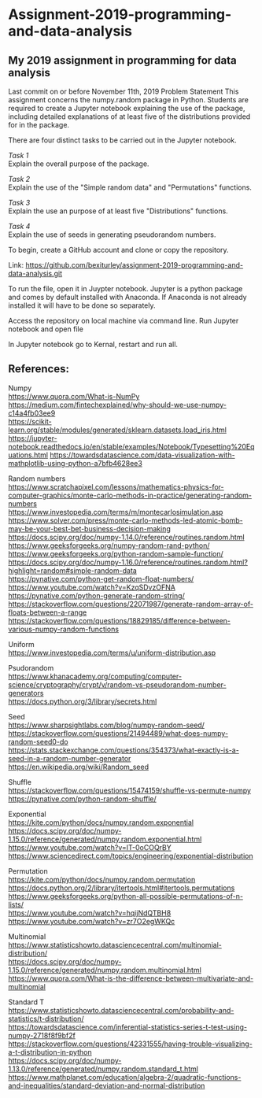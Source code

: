 # **Assignment-2019-programming-and-data-analysis**    
## My 2019 assignment in programming for data analysis

Last commit on or before November 11th, 2019
Problem Statement
This assignment concerns the numpy.random package in Python. Students are required to create a Jupyter notebook explaining the use of the package, including detailed explanations of at least five of the distributions provided for in the package.

There are four distinct tasks to be carried out in the Jupyter notebook.

*Task 1*  
Explain the overall purpose of the package.

*Task 2*  
Explain the use of the "Simple random data" and "Permutations" functions.

*Task 3*   
Explain the use an purpose of at least five "Distributions" functions.

*Task 4*   
Explain the use of seeds in generating pseudorandom numbers.    



To begin, create a GitHub account and clone or copy the repository.

Link: https://github.com/bexiturley/assignment-2019-programming-and-data-analysis.git

To run the file, open it in Juypter notebook. Jupyter is a python package and comes by default installed with Anaconda. If Anaconda is not already installed it will have to be done so separately. 

Access the repository on local machine via command line.  Run Jupyter notebook and open file 

In Jupyter notebook go to Kernal, restart and run all. 

## References: 

Numpy    
https://www.quora.com/What-is-NumPy    
https://medium.com/fintechexplained/why-should-we-use-numpy-c14a4fb03ee9    
https://scikit-learn.org/stable/modules/generated/sklearn.datasets.load_iris.html    
https://jupyter-notebook.readthedocs.io/en/stable/examples/Notebook/Typesetting%20Equations.html 
https://towardsdatascience.com/data-visualization-with-mathplotlib-using-python-a7bfb4628ee3       


Random numbers    
https://www.scratchapixel.com/lessons/mathematics-physics-for-computer-graphics/monte-carlo-methods-in-practice/generating-random-numbers    
https://www.investopedia.com/terms/m/montecarlosimulation.asp    
https://www.solver.com/press/monte-carlo-methods-led-atomic-bomb-may-be-your-best-bet-business-decision-making    
https://docs.scipy.org/doc/numpy-1.14.0/reference/routines.random.html    
https://www.geeksforgeeks.org/numpy-random-rand-python/    
https://www.geeksforgeeks.org/python-random-sample-function/    
https://docs.scipy.org/doc/numpy-1.16.0/reference/routines.random.html?highlight=random#simple-random-data    
https://pynative.com/python-get-random-float-numbers/    
https://www.youtube.com/watch?v=KzqSDvzOFNA    
https://pynative.com/python-generate-random-string/    
https://stackoverflow.com/questions/22071987/generate-random-array-of-floats-between-a-range    
https://stackoverflow.com/questions/18829185/difference-between-various-numpy-random-functions    
     

Uniform     
https://www.investopedia.com/terms/u/uniform-distribution.asp     


Psudorandom    
https://www.khanacademy.org/computing/computer-science/cryptography/crypt/v/random-vs-pseudorandom-number-generators    
https://docs.python.org/3/library/secrets.html     


Seed    
https://www.sharpsightlabs.com/blog/numpy-random-seed/     
https://stackoverflow.com/questions/21494489/what-does-numpy-random-seed0-do     
https://stats.stackexchange.com/questions/354373/what-exactly-is-a-seed-in-a-random-number-generator     
https://en.wikipedia.org/wiki/Random_seed      


Shuffle     
https://stackoverflow.com/questions/15474159/shuffle-vs-permute-numpy    
https://pynative.com/python-random-shuffle/     


Exponential     
https://kite.com/python/docs/numpy.random.exponential     
https://docs.scipy.org/doc/numpy-1.15.0/reference/generated/numpy.random.exponential.html     
https://www.youtube.com/watch?v=IT-0oCOQrBY     
https://www.sciencedirect.com/topics/engineering/exponential-distribution     


Permutation    
https://kite.com/python/docs/numpy.random.permutation    
https://docs.python.org/2/library/itertools.html#itertools.permutations    
https://www.geeksforgeeks.org/python-all-possible-permutations-of-n-lists/    
https://www.youtube.com/watch?v=hqijNdQTBH8    
https://www.youtube.com/watch?v=zr7O2egWKQc    


Multinomial    
https://www.statisticshowto.datasciencecentral.com/multinomial-distribution/     
https://docs.scipy.org/doc/numpy-1.15.0/reference/generated/numpy.random.multinomial.html    
https://www.quora.com/What-is-the-difference-between-multivariate-and-multinomial   


Standard T    
https://www.statisticshowto.datasciencecentral.com/probability-and-statistics/t-distribution/     
https://towardsdatascience.com/inferential-statistics-series-t-test-using-numpy-2718f8f9bf2f     
https://stackoverflow.com/questions/42331555/having-trouble-visualizing-a-t-distribution-in-python    
https://docs.scipy.org/doc/numpy-1.13.0/reference/generated/numpy.random.standard_t.html     
https://www.mathplanet.com/education/algebra-2/quadratic-functions-and-inequalities/standard-deviation-and-normal-distribution      

